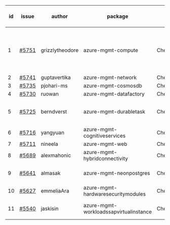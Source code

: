 | id | issue | author | package | assignee | bot advice | created date of issue | target release date | date from target |
| ------ | ------ | ------ | ------ | ------ | ------ | ------ | ------ | :-----: |
| 1 | [#5751](https://github.com/Azure/sdk-release-request/issues/5751) | grizzlytheodore | azure-mgmt-compute | ChenxiJiang333 | new version is 0.0.0, please check base branch! | 11-25 | 12-27 |  |
| 2 | [#5741](https://github.com/Azure/sdk-release-request/issues/5741) | guptavertika | azure-mgmt-network | ChenxiJiang333 |  | 11-20 | 12-26 |  |
| 3 | [#5735](https://github.com/Azure/sdk-release-request/issues/5735) | pjohari-ms | azure-mgmt-cosmosdb | ChenxiJiang333 | new issue. | 11-18 | 12-27 |  |
| 4 | [#5730](https://github.com/Azure/sdk-release-request/issues/5730) | ruowan | azure-mgmt-datafactory | ChenxiJiang333 |  | 11-15 | 12-26 |  |
| 5 | [#5725](https://github.com/Azure/sdk-release-request/issues/5725) | berndverst | azure-mgmt-durabletask | ChenxiJiang333 | new comment. FirstBeta. TypeSpec. | 11-15 | 12-27 |  |
| 6 | [#5716](https://github.com/Azure/sdk-release-request/issues/5716) | yangyuan | azure-mgmt-cognitiveservices | ChenxiJiang333 |  | 11-11 | 12-27 |  |
| 7 | [#5711](https://github.com/Azure/sdk-release-request/issues/5711) | nineela | azure-mgmt-web | ChenxiJiang333 |  | 11-11 | 11-22 |  |
| 8 | [#5689](https://github.com/Azure/sdk-release-request/issues/5689) | alexmahonic | azure-mgmt-hybridconnectivity | ChenxiJiang333 | HoldOn. TypeSpec. | 11-05 | 11-22 |  |
| 9 | [#5641](https://github.com/Azure/sdk-release-request/issues/5641) | almasak | azure-mgmt-neonpostgres | ChenxiJiang333 | FirstBeta. HoldOn. TypeSpec. | 10-23 | 12-03 |  |
| 10 | [#5627](https://github.com/Azure/sdk-release-request/issues/5627) | emmeliaAra | azure-mgmt-hardwaresecuritymodules | ChenxiJiang333 |  | 10-22 | 11-22 |  |
| 11 | [#5540](https://github.com/Azure/sdk-release-request/issues/5540) | jaskisin | azure-mgmt-workloadssapvirtualinstance | ChenxiJiang333 | FirstGA. HoldOn. TypeSpec. | 09-27 | 01-25 |  |
